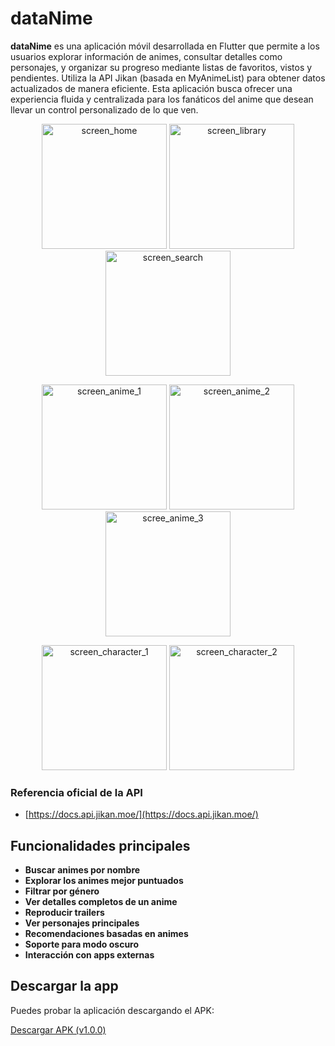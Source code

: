 # dataNime

**dataNime** es una aplicación móvil desarrollada en Flutter que permite a los usuarios explorar información de animes, consultar detalles como personajes, y organizar su progreso mediante listas de favoritos, vistos y pendientes. Utiliza la API Jikan (basada en MyAnimeList) para obtener datos actualizados de manera eficiente. Esta aplicación busca ofrecer una experiencia fluida y centralizada para los fanáticos del anime que desean llevar un control personalizado de lo que ven.

<p align="center">
<img src="https://github.com/user-attachments/assets/c28cbdfd-d33c-4a8c-b882-2c01b7c153b3" alt="screen_home" width="200"/>
<img src="https://github.com/user-attachments/assets/1311e5d9-6b20-405d-a703-b3811c61a08a" alt="screen_library" width="200"/>
<img src="https://github.com/user-attachments/assets/7f085126-4ea6-40b3-a497-b5046ed30342" alt="screen_search" width="200"/>
</p>
<p align="center">
<img src="https://github.com/user-attachments/assets/b30da912-2335-47bf-8599-3747d82def65" alt="screen_anime_1" width="200"/>
<img src="https://github.com/user-attachments/assets/968deba1-1b02-4f31-b9a5-57dc6065d182" alt="screen_anime_2" width="200"/>
<img src="https://github.com/user-attachments/assets/595b3d8a-e142-4035-9fac-92cbd2597539" alt="scree_anime_3" width="200"/>
</p>
<p align="center">
<img src="https://github.com/user-attachments/assets/3272b9a0-8f38-432d-8ec8-9245c9a42d94" alt="screen_character_1" width="200"/>
<img src="https://github.com/user-attachments/assets/d8043d45-7b56-43eb-a306-917f83b34ad8" alt="screen_character_2" width="200"/>
</p>

### Referencia oficial de la API

- [https://docs.api.jikan.moe/](https://docs.api.jikan.moe/)

## Funcionalidades principales

- **Buscar animes por nombre**
- **Explorar los animes mejor puntuados**
- **Filtrar por género**
- **Ver detalles completos de un anime**
- **Reproducir trailers**
- **Ver personajes principales**
- **Recomendaciones basadas en animes**
- **Soporte para modo oscuro**
- **Interacción con apps externas**

## Descargar la app

Puedes probar la aplicación descargando el APK:

[ Descargar APK (v1.0.0)](https://github.com/etoPok/dataNime/releases/download/v1.0/dataNime.apk)
